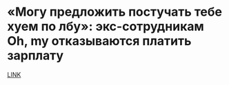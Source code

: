 # «Могу предложить постучать тебе хуем по лбу»: экс-сотрудникам Oh, my отказываются платить зарплату 



[LINK](https://varlamov.ru/3205777.html)